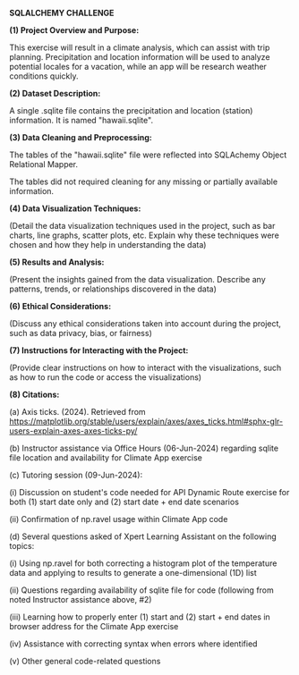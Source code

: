 **SQLALCHEMY CHALLENGE**


**(1) Project Overview and Purpose:**

This exercise will result in a climate analysis, which can assist with trip planning. Precipitation and location information will be used to analyze potential locales for a vacation, while an app will be research weather conditions quickly.


**(2) Dataset Description:**

A single .sqlite file contains the precipitation and location (station) information. It is named "hawaii.sqlite".


**(3) Data Cleaning and Preprocessing:**

The tables of the "hawaii.sqlite" file were reflected into SQLAchemy Object Relational Mapper.

The tables did not required cleaning for any missing or partially available information.


**(4) Data Visualization Techniques:**

(Detail the data visualization techniques used in the project, such as bar charts, line graphs, scatter plots, etc. Explain why these techniques were chosen and how they help in understanding the data)


**(5) Results and Analysis:**

(Present the insights gained from the data visualization. Describe any patterns, trends, or relationships discovered in the data)


**(6) Ethical Considerations:**

(Discuss any ethical considerations taken into account during the project, such as data privacy, bias, or fairness)


**(7) Instructions for Interacting with the Project:**

(Provide clear instructions on how to interact with the visualizations, such as how to run the code or access the visualizations)


**(8) Citations:**

(a) Axis ticks. (2024). Retrieved from https://matplotlib.org/stable/users/explain/axes/axes_ticks.html#sphx-glr-users-explain-axes-axes-ticks-py/


(b) Instructor assistance via Office Hours (06-Jun-2024) regarding sqlite file location and availability for Climate App exercise


(c) Tutoring session (09-Jun-2024):

(i) Discussion on student's code needed for API Dynamic Route exercise for both (1) start date only and (2) start date + end date scenarios

(ii) Confirmation of np.ravel usage within Climate App code


(d) Several questions asked of Xpert Learning Assistant on the following topics:

(i) Using np.ravel for both correcting a histogram plot of the temperature data and applying to results to generate a one-dimensional (1D) list

(ii) Questions regarding availability of sqlite file for code (following from noted Instructor assistance above, #2)

(iii) Learning how to properly enter (1) start and (2) start + end dates in browser address for the Climate App exercise

(iv) Assistance with correcting syntax when errors where identified

(v) Other general code-related questions


